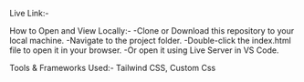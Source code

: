 Live Link:- 

How to Open and View Locally:-
-Clone or Download this repository to your local machine.
-Navigate to the project folder.
-Double-click the index.html file to open it in your browser.
-Or open it using Live Server in VS Code.

Tools & Frameworks Used:-
Tailwind CSS, Custom Css
